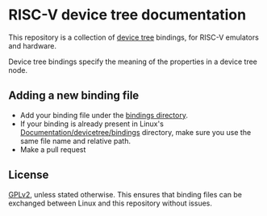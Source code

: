 # RISC-V device tree documentation

This repository is a collection of [device tree][dt] bindings, for RISC-V
emulators and hardware.

Device tree bindings specify the meaning of the properties in a device tree
node.


## Adding a new binding file

- Add your binding file under the [bindings directory].
- If your binding is already present in Linux's
  [Documentation/devicetree/bindings][linux-bindings] directory, make sure you
  use the same file name and relative path.
- Make a pull request


## License

[GPLv2], unless stated otherwise. This ensures that binding files can be
exchanged between Linux and this repository without issues.


[dt]: https://www.devicetree.org/
[bindings directory]: bindings
[linux-bindings]: https://git.kernel.org/pub/scm/linux/kernel/git/torvalds/linux.git/tree/Documentation/devicetree/bindings
[GPLv2]: GPL-2.0.license
